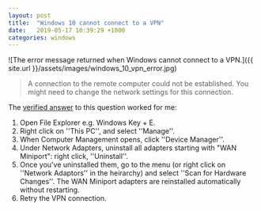 ```yaml
---
layout: post
title:  "Windows 10 cannot connect to a VPN"
date:   2019-05-17 10:39:29 +1000
categories: windows
---
```


![The error message returned when Windows cannot connect to a VPN.]({{ site.url }}/assets/images/windows_10_vpn_error.jpg)

>A connection to the remote computer could not be established. You might need to change the network settings for this connection.

The [verified answer](https://social.technet.microsoft.com/Forums/en-US/5a63e743-36a0-4cc1-927b-79dfec166d0e/vpn-setup-in-windows-10-is-not-working?forum=win10itpronetworking) to this question worked for me:

1. Open File Explorer e.g. Windows Key + E.
2. Right click on ''This PC'', and select ''Manage''.
3. When Computer Management opens, click ''Device Manager''.
4. Under Network Adapters, uninstall all adapters starting with "WAN Miniport": right click, ''Uninstall''.
5. Once you've uninstalled them, go to the menu (or right click on ''Network Adaptors'' in the heirarchy) and select ''Scan for Hardware Changes''. The WAN Miniport adapters are reinstalled automatically without restarting.  
6. Retry the VPN connection.
